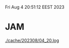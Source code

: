 Fri Aug  4 20:51:12 EEST 2023
# JAM
<a href='./cache/202308/04_20.log'>./cache/202308/04_20.log</a>
